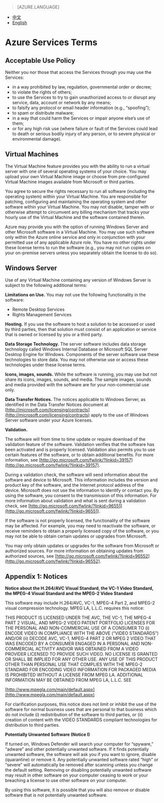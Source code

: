 <tags ms.service="legal" ms.date="" wacn.date="" wacn.lang="en"/>

> [AZURE.LANGUAGE]
- [中文](/support/legal/services-terms/)
- [English](/support/legal/services-terms-en/)

# Azure Services Terms

## Acceptable Use Policy

Neither you nor those that access the Services through you may use the Services:

* in a way prohibited by law, regulation, governmental order or decree;
* to violate the rights of others;
* to use the Services to try to gain unauthorized access to or disrupt any service, data, account or network by any means; 
* to falsify any protocol or email header information (e.g., “spoofing”); 
* to spam or distribute malware;
* in a way that could harm the Services or impair anyone else’s use of them;
* or for any high risk use (where failure or fault of the Services could lead to death or serious bodily injury of any person, or to severe physical or environmental damage).

## Virtual Machines

The Virtual Machine feature provides you with the ability to run a virtual server with one of several operating systems of your choice. You may upload your own Virtual Machine image or choose from pre-configured Virtual Machine images available from Microsoft or third parties.

You agree to secure the rights necessary to run all software (including the operating system) within your Virtual Machine. You are responsible for patching, configuring and maintaining the operating system and other software within your Virtual Machine. You may not disable, tamper with or otherwise attempt to circumvent any billing mechanism that tracks your hourly use of the Virtual Machine and the software contained therein.

Azure may provide you with the option of running Windows Server and other Microsoft software in a Virtual Machine. You may use such software only within the Azure online service and only in conjunction with your permitted use of any applicable Azure role. You have no other rights under these license terms to run the software (e.g., you may not run copies on your on-premise servers unless you separately obtain the license to do so).

## Windows Server

Use of any Virtual Machine containing any version of Windows Server is subject to the following additional terms:

**Limitations on Use.** You may not use the following functionality in the software:

* Remote Desktop Services
* Rights Management Services

**Hosting.** If you use the software to host a solution to be accessed or used by third parties, then that solution must consist of an application or service that is owned or licensed by you or a third party.

**Data Storage Technology.** The server software includes data storage technology called Windows Internal Database or Microsoft SQL Server Desktop Engine for Windows. Components of the server software use these technologies to store data. You may not otherwise use or access these technologies under these license terms.

**Icons, images, sounds.** While the software is running, you may use but not share its icons, images, sounds, and media. The sample images, sounds and media provided with the software are for your non-commercial use only.

**Data Transfer Notices.** The notices applicable to Windows Server, as identified in the Data Transfer Notices document at [http://microsoft.com/licensing/contracts](http://microsoft.com/licensing/contracts) apply to the use of Windows Server software under your Azure licenses.

**Validation.**

The software will from time to time update or require download of the validation feature of the software. Validation verifies that the software has been activated and is properly licensed. Validation also permits you to use certain features of the software, or to obtain additional benefits. For more information, see [http://go.microsoft.com/fwlink/?linkid=39157](http://go.microsoft.com/fwlink/?linkid=39157).

During a validation check, the software will send information about the software and device to Microsoft. This information includes the version and product key of the software, and the Internet protocol address of the device. Microsoft does not use the information to identify or contact you. By using the software, you consent to the transmission of this information. For more information about validation and what is sent during a validation check, see [http://go.microsoft.com/fwlink/?linkid=96551](http://go.microsoft.com/fwlink/?linkid=96551).

If the software is not properly licensed, the functionality of the software may be affected. For example, you may need to reactivate the software, or receive reminders to obtain a properly licensed copy of the software, or you may not be able to obtain certain updates or upgrades from Microsoft.

You may only obtain updates or upgrades for the software from Microsoft or authorized sources. For more information on obtaining updates from authorized sources, see [http://go.microsoft.com/fwlink/?linkid=96552](http://go.microsoft.com/fwlink/?linkid=96552). 



## Appendix 1: Notices

**Notice about the H.264/AVC Visual Standard, the VC-1 Video Standard, the MPEG-4 Visual Standard and the MPEG-2 Video Standard**

This software may include H.264/AVC, VC-1, MPEG-4 Part 2, and MPEG-2 visual compression technology. MPEG LA, L.L.C. requires this notice:

THIS PRODUCT IS LICENSED UNDER THE AVC, THE VC-1, THE MPEG-4 PART 2 VISUAL, AND MPEG-2 VIDEO PATENT PORTFOLIO LICENSES FOR THE PERSONAL AND NON-COMMERCIAL USE OF A CONSUMER TO (i) ENCODE VIDEO IN COMPLIANCE WITH THE ABOVE (“VIDEO STANDARDS”) AND/OR (ii) DECODE AVC, VC-1, MPEG-4 PART 2 OR MPEG 2 VIDEO THAT WAS ENCODED BY A CONSUMER ENGAGED IN A PERSONAL AND NON-COMMERCIAL ACTIVITY AND/OR WAS OBTAINED FROM A VIDEO PROVIDER LICENSED TO PROVIDE SUCH VIDEO. NO LICENSE IS GRANTED OR SHALL BE IMPLIED FOR ANY OTHER USE. ANY USE OF THIS PRODUCT OTHER THAN PERSONAL USE THAT COMPLIES WITH THE MPEG-2 STANDARD FOR ENCODING VIDEO INFORMATION FOR PACKAGED MEDIA IS PROHIBITED WITHOUT A LICENSE FROM MPEG LA. ADDITIONAL INFORMATION MAY BE OBTAINED FROM MPEG LA, L.L.C. SEE 

[http://www.mpegla.com/main/default.aspx](http://www.mpegla.com/main/default.aspx)

For clarification purposes, this notice does not limit or inhibit the use of the software for normal business uses that are personal to that business which do not include (i) redistribution of the software to third parties, or (ii) creation of content with the VIDEO STANDARDS compliant technologies for distribution to third parties.

**Potentially Unwanted Software (Notice I)**

If turned on, Windows Defender will search your computer for “spyware,” “adware” and other potentially unwanted software. If it finds potentially unwanted software, the software will ask you if you want to ignore, disable (quarantine) or remove it. Any potentially unwanted software rated “high” or “severe” will automatically be removed after scanning unless you change the default setting. Removing or disabling potentially unwanted software may result in other software on your computer ceasing to work or your breaching a license to use other software on your computer.

By using this software, it is possible that you will also remove or disable software that is not potentially unwanted software.
